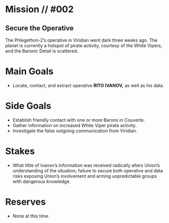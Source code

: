 # Mission // #002
## Secure the Operative

The Phlegethon-2’s operative in Viridian went dark three weeks ago. The planet is currently a hotspot of pirate activity, courtesy of the White Vipers, and the Baronic Detail is scattered.

# Main Goals
- Locate, contact, and extract operative **RITO IVANOV,** as well as his data.

# Side Goals
- Establish friendly contact with one or more Barons in Couverte.
- Gather information on increased White Viper pirate activity.
- Investigate the false outgoing communication from Viridian.

# Stakes
- What little of Ivanov’s information was received radically alters Union’s understanding of the situation; failure to secure both operative and data risks exposing Union’s involvement and arming unpredictable groups with dangerous knowledge.

# Reserves
- None at this time.
